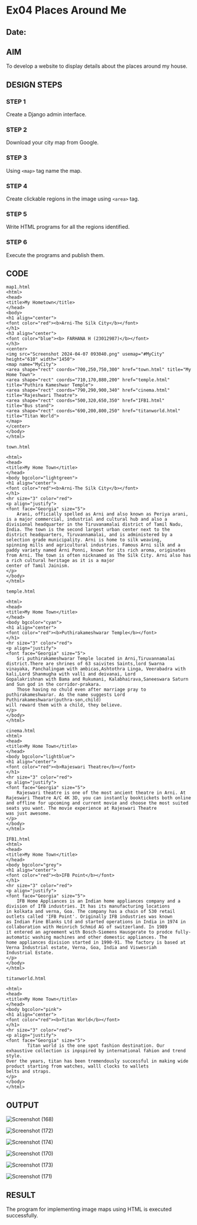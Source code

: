 # Ex04 Places Around Me
## Date: 

## AIM
To develop a website to display details about the places around my house.

## DESIGN STEPS

### STEP 1
Create a Django admin interface.

### STEP 2
Download your city map from Google.

### STEP 3
Using ```<map>``` tag name the map.

### STEP 4
Create clickable regions in the image using ```<area>``` tag.

### STEP 5
Write HTML programs for all the regions identified.

### STEP 6
Execute the programs and publish them.

## CODE
```
map1.html
<html>
<head>
<title>My Hometown</title>
</head>
<body>
<h1 align="center">
<font color="red"><b>Arni-The Silk City</b></font>
</h1>
<h3 align="center">
<font color="blue"><b> FARHANA H (23012987)</b></font>
</h3>
<center>
<img src="Screenshot 2024-04-07 093040.png" usemap="#MyCity" height="610" width="1450">
<map name="MyCity">
<area shape="rect" coords="700,250,750,300" href="town.html" title="My Home Town">
<area shape="rect" coords="710,170,880,200" href="temple.html" title="Puthira Kameshwar Temple">
<area shape="rect" coords="790,290,900,340" href="cinema.html" title="Rajeshwari Theatre">
<area shape="rect" coords="500,320,650,350" href="IFB1.html" title="Bus stand">
<area shape="rect" coords="690,200,800,250" href="titanworld.html" title="Titan World">
</map>
</center>
</body>
</html>

town.html

<html>
<head>
<title>My Home Town</title>
</head>
<body bgcolor="lightgreen">
<h1 align="center">
<font color="red"><b>Arni-The Silk City</b></font>
</h1>
<hr size="3" color="red">
<p align="justify">
<font face="Georgia" size="5">
    Arani, officially spelled as Arni and also known as Periya arani, is a major commercial, industrial and cultural hub and also a
divisional headquarter in the Tiruvanamalai district of Tamil Nadu, India. The town is the second largest urban center next to the 
district headquarters, Tiruvannamalai, and is administered by a selection grade municipality. Arni is home to silk weaving, 
spinning mills and agricultural industries. Famous Arni silk and a paddy variety named Arni Ponni, known for its rich aroma, originates
from Arni. The town is often nicknamed as The Silk City. Arni also has a rich cultural heritage as it is a major 
center of Tamil Jainism.
</p>
</body>
</html>

temple.html

<html>
<head>
<title>My Home Town</title>
</head>
<body bgcolor="cyan">
<h1 align="center">
<font color="red"><b>Puthirakameshwarar Temple</b></font>
</h1>
<hr size="3" color="red">
<p align="justify">
<font face="Georgia" size="5">
    Sri puthirakameshwarar Temple located in Arni,Tiruvannamalai district.There are shrines of 63 saivites Saints,lord Swarna 
vinayaka, Panchalingam with ambicas,Ashtothra Linga, Veerabadra with kali,Lord Shanmugha with valli and deivanai, Lord
Gopalakrishnan with Bama and Rukumani, Kalabhairava,Saneeswara Saturn and Sun god in the corridor-prakara.  
    Those having no chuld even after marriage pray to puthirakameshwarar. As the name suggests Lord Puthirakameshwarar(puthra-son,child)
will reward them with a child, they believe.
</p>
</body>
</html>

cinema.html
<html>
<head>
<title>My Home Town</title>
</head>
<body bgcolor="lightblue">
<h1 align="center">
<font color="red"><b>Rajeswari Theatre</b></font>
</h1>
<hr size="3" color="red">
<p align="justify">
<font face="Georgia" size="5">
    Rajeswari theatre is one of the most ancient theatre in Arni. At Rajeswari Theatre A/C 4K 3D, you can instantly booktickets both online
and offline for upcoming and current movie and choose the most suited seats you want. The movie experience at Rajeswari Theatre
was just awesome.
</p>
</body>
</html>

IFB1.html
<html>
<head>
<title>My Home Town</title>
</head>
<body bgcolor="grey">
<h1 align="center">
<font color="red"><b>IFB Point</b></font>
</h1>
<hr size="3" color="red">
<p align="justify">
<font face="Georgia" size="5">
    IFB Home Appliances is an Indian home appliances company and a division of IfB industries. It has its manufacturing locations
in kolkata and verna, Goa. The company has a chain of 530 retail outlets called 'IFB Point'. Originally IFB industries was known
as Indian Fine Blanks Ltd and started operations in India in 1974 in collaboration with Heinrich Schmid AG of switzerland. In 1989
it entered an agreement with Bosch-Siemens Hausgerate to prodce fully-automatic washing machines and other domestic appliances. The 
home appliances division started in 1990-91. The factory is based at Verna Industrial estate, Verna, Goa, India and Viswesriah 
Industrial Estate.
</p>
</body>
</html>

titanworld.html

<html>
<head>
<title>My Home Town</title>
</head>
<body bgcolor="pink">
<h1 align="center">
<font color="red"><b>Titan World</b></font>
</h1>
<hr size="3" color="red">
<p align="justify">
<font face="Georgia" size="5">
        Titan world is the one spot fashion destination. Our exhaustive collection is inpspired by international fahion and trend style.
Over the years, titan has been tremendously successful in making wide product starting from watches, walll clocks to wallets
belts and straps.
</p>
</body>
</html>

```

## OUTPUT


![Screenshot (168)](https://github.com/syedfayaz3105/NearMe1/assets/147144126/71da37e9-a6e4-405f-a30b-1cd699a84335)

![Screenshot (172)](https://github.com/syedfayaz3105/NearMe1/assets/147144126/20c7565c-1ffe-4c50-bcf8-4135045d71b4)


![Screenshot (174)](https://github.com/syedfayaz3105/NearMe1/assets/147144126/70092bd5-8146-4535-ba72-f7b3aece38f5)


![Screenshot (170)](https://github.com/syedfayaz3105/NearMe1/assets/147144126/395f005c-b853-43bc-b822-32455fbcd839)


![Screenshot (173)](https://github.com/syedfayaz3105/NearMe1/assets/147144126/ade5753c-df2e-4d63-9706-7caddad67a83)


![Screenshot (171)](https://github.com/syedfayaz3105/NearMe1/assets/147144126/0c812a8f-5703-4389-a082-c15e96a18adf)



## RESULT
The program for implementing image maps using HTML is executed successfully.
